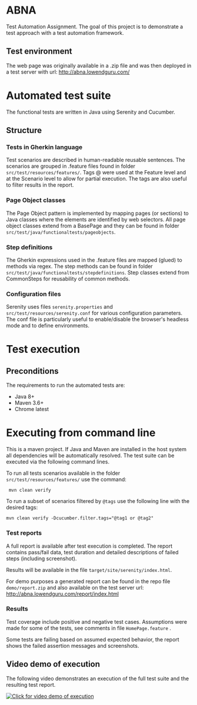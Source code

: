 # ABNA
Test Automation Assignment. The goal of this project is to demonstrate a test approach with a test automation framework.

## Test environment
The web page was originally available in a .zip file and was then deployed in a test server with url: http://abna.lowendguru.com/

# Automated test suite
The functional tests are written in Java using Serenity and Cucumber.

## Structure

### Tests in Gherkin language
Test scenarios are described in human-readable reusable sentences. The scenarios are grouped in .feature files found in folder `src/test/resources/features/`. Tags @ were used at the Feature level and at the Scenario level to allow for partial execution. The tags are also useful to filter results in the report.

### Page Object classes
The Page Object pattern is implemented by mapping pages (or sections) to Java classes where the elements are identified by web selectors. All page object classes extend from a BasePage and they can be found in folder `src/test/java/functionaltests/pageobjects`.

### Step definitions
The Gherkin expressions used in the .feature files are mapped (glued) to methods via regex. The step methods can be found in folder `src/test/java/functionaltests/stepdefinitions`. Step classes extend from CommonSteps for reusability of common methods.

### Configuration files
Serenity uses files `serenity.properties` and `src/test/resources/serenity.conf` for various configuration parameters. The conf file is particularly useful to enable/disable the browser's headless mode and to define environments.  

# Test execution
## Preconditions
The requirements to run the automated tests are:
- Java 8+
- Maven 3.6+
- Chrome latest

# Executing from command line
This is a maven project. If Java and Maven are installed in the host system all dependencies will be automatically resolved. The test suite can be executed via the following command lines.

To run all tests scenarios available in the folder `src/test/resources/features/` use the command:

` mvn clean verify`

To run a subset of scenarios filtered by `@tags` use the following line with the desired tags:

`mvn clean verify -Dcucumber.filter.tags="@tag1 or @tag2"`

### Test reports

A full report is available after test execution is completed. The report contains pass/fail data, test duration and detailed descriptions of failed steps (including screenshot).

Results will be available in the file `target/site/serenity/index.html`.

For demo purposes a generated report can be found in the repo file `demo/report.zip` and also available on the test server url: http://abna.lowendguru.com/report/index.html 

### Results

Test coverage include positive and negative test cases. Assumptions were made for some of the tests, see comments in file `HomePage.feature` .

Some tests are failing based on assumed expected behavior, the report shows the failed assertion messages and screenshots. 

## Video demo of execution
The following video demonstrates an execution of the full test suite and the resulting test report.

[![Click for video demo of execution](https://img.youtube.com/vi/FSHKn-_1m5g/0.jpg)](https://youtu.be/FSHKn-_1m5g "Demo video")